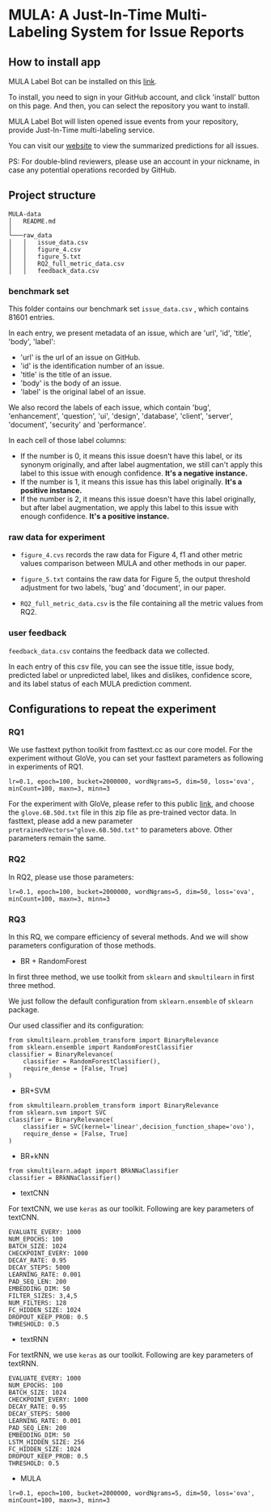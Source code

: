 # MULA: A Just-In-Time Multi-Labeling System for Issue Reports

## How to install app 

MULA Label Bot can be installed on this [link](https://github.com/apps/mula-label-bot). 

To install, you need to sign in your GitHub account, and click 'install' button on this page. And then, you can select the repository you want to install. 

MULA Label Bot will listen opened issue events from your repository, provide Just-In-Time multi-labeling service.

You can visit our [website](http://149.129.60.210/) to view the summarized predictions for all issues.

PS: For double-blind reviewers, please use an account in your nickname, in case any potential operations recorded by GitHub. 


## Project structure

```
MULA-data
│   README.md    
│
└───raw_data
│   │   issue_data.csv
│   │   figure_4.csv
│   │   figure_5.txt
│   │   RQ2_full_metric_data.csv
│   │   feedback_data.csv
```

### benchmark set

This folder contains our benchmark set `issue_data.csv` , which contains 81601 entries.

In each entry, we present metadata of an issue, which are 'url', 'id', 'title', 'body', 'label':
- 'url' is the url of an issue on GitHub. 
- 'id' is the identification number of an issue.
- 'title' is the title of an issue.
- 'body' is the body of an issue.
- 'label' is the original label of an issue.

We also record the labels of each issue, which contain 'bug', 'enhancement', 'question', 'ui', 'design', 'database', 'client', 'server', 'document', 'security' and 'performance'. 

In each cell of those label columns: 
- If the number is 0, it means this issue doesn't have this label, or its synonym originally, and after label augmentation, we still can't apply this label to this issue with enough confidence. **It's a negative instance.**
- If the number is 1, it means this issue has this label originally. **It's a positive instance.**
- If the number is 2, it means this issue doesn't have this label originally, but after label augmentation, we apply this label to this issue with enough confidence. **It's a positive instance.**

### raw data for experiment

- `figure_4.cvs` records the raw data for Figure 4, f1 and other metric values comparison between MULA and other methods in our paper.

- `figure_5.txt` contains the raw data for Figure 5, the output threshold adjustment for two labels, 'bug' and 'document', in our paper.

- `RQ2_full_metric_data.csv` is the file containing all the metric values from RQ2.

### user feedback 

`feedback_data.csv` contains the feedback data we collected. 

In each entry of this csv file, you can see the issue title, issue body, predicted label or unpredicted label, likes and dislikes, confidence score, and its label status of each MULA prediction comment.


## Configurations to repeat the experiment

### RQ1

We use fasttext python toolkit from fasttext.cc as our core model. For the experiment without GloVe, you can set your fasttext parameters as following in experiments of RQ1.

`lr=0.1, epoch=100, bucket=2000000, wordNgrams=5, dim=50, loss='ova', minCount=100, maxn=3, minn=3`

For the experiment with GloVe, please refer to this public [link](http://nlp.stanford.edu/data/glove.6B.zip), and choose the `glove.6B.50d.txt` file in this zip file as pre-trained vector data. In fasttext, please add a new parameter `pretrainedVectors="glove.6B.50d.txt"` to parameters above. Other parameters remain the same.

### RQ2

In RQ2, please use those parameters:

`lr=0.1, epoch=100, bucket=2000000, wordNgrams=5, dim=50, loss='ova', minCount=100, maxn=3, minn=3`

### RQ3

In this RQ, we compare efficiency of several methods. And we will show parameters configuration of those methods. 

- BR + RandomForest

In first three method, we use toolkit from `sklearn` and `skmultilearn` in first three method. 

We just follow the default configuration from `sklearn.ensemble` of `sklearn` package.

Our used classifier and its configuration:

```
from skmultilearn.problem_transform import BinaryRelevance
from sklearn.ensemble import RandomForestClassifier
classifier = BinaryRelevance(
    classifier = RandomForestClassifier(),
    require_dense = [False, True]
)
```

- BR+SVM

```
from skmultilearn.problem_transform import BinaryRelevance
from sklearn.svm import SVC
classifier = BinaryRelevance(
    classifier = SVC(kernel='linear',decision_function_shape='ovo'),
    require_dense = [False, True]
)
```

- BR+kNN

```
from skmultilearn.adapt import BRkNNaClassifier
classifier = BRkNNaClassifier()
```

- textCNN

For textCNN, we use `keras` as our toolkit. Following are key parameters of textCNN.

```
EVALUATE_EVERY: 1000
NUM_EPOCHS: 100
BATCH_SIZE: 1024
CHECKPOINT_EVERY: 1000
DECAY_RATE: 0.95
DECAY_STEPS: 5000
LEARNING_RATE: 0.001
PAD_SEQ_LEN: 200
EMBEDDING_DIM: 50
FILTER_SIZES: 3,4,5
NUM_FILTERS: 128
FC_HIDDEN_SIZE: 1024
DROPOUT_KEEP_PROB: 0.5
THRESHOLD: 0.5
``` 

- textRNN

For textRNN, we use `keras` as our toolkit. Following are key parameters of textRNN.

```
EVALUATE_EVERY: 1000
NUM_EPOCHS: 100
BATCH_SIZE: 1024
CHECKPOINT_EVERY: 1000
DECAY_RATE: 0.95
DECAY_STEPS: 5000
LEARNING_RATE: 0.001
PAD_SEQ_LEN: 200
EMBEDDING_DIM: 50
LSTM_HIDDEN_SIZE: 256
FC_HIDDEN_SIZE: 1024
DROPOUT_KEEP_PROB: 0.5
THRESHOLD: 0.5
``` 

- MULA

```
lr=0.1, epoch=100, bucket=2000000, wordNgrams=5, dim=50, loss='ova', minCount=100, maxn=3, minn=3
```

